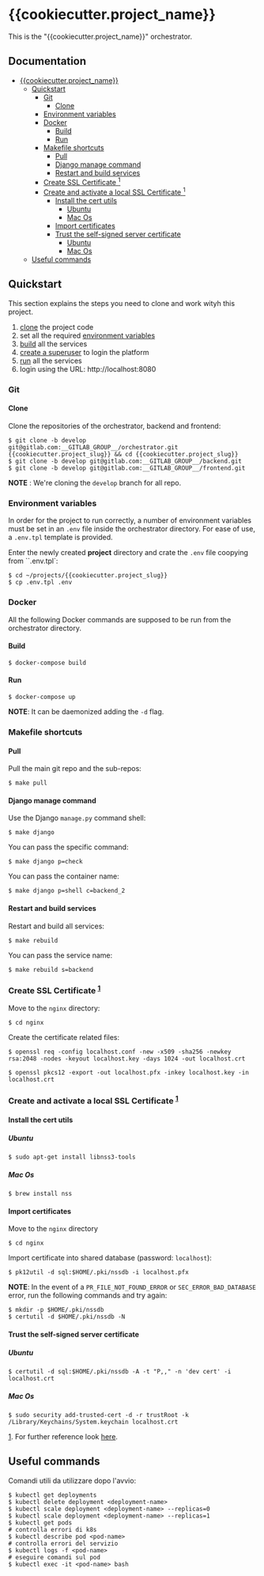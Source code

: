 # {{cookiecutter.project_name}}

This is the "{{cookiecutter.project_name}}" orchestrator.

## Documentation <!-- omit in toc -->

- [{{cookiecutter.project_name}}](#cookiecutterproject_name)
  - [Quickstart](#quickstart)
    - [Git](#git)
      - [Clone](#clone)
    - [Environment variables](#environment-variables)
    - [Docker](#docker)
      - [Build](#build)
      - [Run](#run)
    - [Makefile shortcuts](#makefile-shortcuts)
      - [Pull](#pull)
      - [Django manage command](#django-manage-command)
      - [Restart and build services](#restart-and-build-services)
    - [Create SSL Certificate <sup id="a-setup-https-locally">1</sup>](#create-ssl-certificate-sup-ida-setup-https-locally1sup)
    - [Create and activate a local SSL Certificate <sup id="a-setup-https-locally">1</sup>](#create-and-activate-a-local-ssl-certificate-sup-ida-setup-https-locally1sup)
      - [Install the cert utils](#install-the-cert-utils)
        - [Ubuntu](#ubuntu)
        - [Mac Os](#mac-os)
      - [Import certificates](#import-certificates)
      - [Trust the self-signed server certificate](#trust-the-self-signed-server-certificate)
        - [Ubuntu](#ubuntu-1)
        - [Mac Os](#mac-os-1)
  - [Useful commands](#useful-commands)

## Quickstart

This section explains the steps you need to clone and work wityh this project.

1. [clone](#clone) the project code
2. set all the required [environment variables](#environment-variables)
3. [build](#build) all the services
4. [create a superuser](#create-a-superuser) to login the platform
5. [run](#run) all the services
6. login using the URL: http://localhost:8080

### Git

#### Clone

Clone the repositories of the orchestrator, backend and frontend:

```shell
$ git clone -b develop git@gitlab.com:__GITLAB_GROUP__/orchestrator.git {{cookiecutter.project_slug}} && cd {{cookiecutter.project_slug}}
$ git clone -b develop git@gitlab.com:__GITLAB_GROUP__/backend.git
$ git clone -b develop git@gitlab.com:__GITLAB_GROUP__/frontend.git
```
**NOTE** : We're cloning the `develop` branch for all repo.

### Environment variables

In order for the project to run correctly, a number of environment variables must be set in an `.env` file inside the orchestrator directory. For ease of use, a `.env.tpl` template is provided.

Enter the newly created **project** directory and crate the `.env` file coopying from ``.env.tpl`:

```shell
$ cd ~/projects/{{cookiecutter.project_slug}}
$ cp .env.tpl .env
```

### Docker

All the following Docker commands are supposed to be run from the orchestrator directory.

#### Build

```shell
$ docker-compose build
```

#### Run

```shell
$ docker-compose up
```
**NOTE**: It can be daemonized adding the `-d` flag.

### Makefile shortcuts

#### Pull

Pull the main git repo and the sub-repos:

```shell
$ make pull
```

#### Django manage command

Use the Django `manage.py` command shell:

```shell
$ make django
```

You can pass the specific command:

```shell
$ make django p=check
```

You can pass the container name:

```shell
$ make django p=shell c=backend_2
```

#### Restart and build services

Restart and build all services:

```shell
$ make rebuild
```

You can pass the service name:

```shell
$ make rebuild s=backend
```

### Create SSL Certificate <sup id="a-setup-https-locally">[1](#f-setup-https-locally)</sup>

Move to the `nginx` directory:
```shell
$ cd nginx
```

Create the certificate related files:
```shell
$ openssl req -config localhost.conf -new -x509 -sha256 -newkey rsa:2048 -nodes -keyout localhost.key -days 1024 -out localhost.crt
```

```shell
$ openssl pkcs12 -export -out localhost.pfx -inkey localhost.key -in localhost.crt
```

### Create and activate a local SSL Certificate <sup id="a-setup-https-locally">[1](#f-setup-https-locally)</sup>

#### Install the cert utils

##### Ubuntu
```shell
$ sudo apt-get install libnss3-tools
```

##### Mac Os
```shell
$ brew install nss
```

#### Import certificates

Move to the `nginx` directory
```shell
$ cd nginx
```

Import certificate into shared database (password: `localhost`):
```shell
$ pk12util -d sql:$HOME/.pki/nssdb -i localhost.pfx
```

**NOTE**: In the event of a `PR_FILE_NOT_FOUND_ERROR` or `SEC_ERROR_BAD_DATABASE` error, run the following commands and try again:
```shell
$ mkdir -p $HOME/.pki/nssdb
$ certutil -d $HOME/.pki/nssdb -N
```

#### Trust the self-signed server certificate

##### Ubuntu
```shell
$ certutil -d sql:$HOME/.pki/nssdb -A -t "P,," -n 'dev cert' -i localhost.crt
```

##### Mac Os
```shell
$ sudo security add-trusted-cert -d -r trustRoot -k /Library/Keychains/System.keychain localhost.crt
```

<a id="f-setup-https-locally" href="#a-setup-https-locally">1</a>. For further reference look [here](https://medium.com/@workockmoses/how-to-setup-https-for-local-development-on-ubuntu-with-self-signed-certificate-f97834064fd).

## Useful commands

Comandi utili da utilizzare dopo l'avvio:

```
$ kubectl get deployments
$ kubectl delete deployment <deployment-name>
$ kubectl scale deployment <deployment-name> --replicas=0
$ kubectl scale deployment <deployment-name> --replicas=1
$ kubectl get pods
# controlla errori di k8s
$ kubectl describe pod <pod-name>
# controlla errori del servizio
$ kubectl logs -f <pod-name>
# eseguire comandi sul pod
$ kubectl exec -it <pod-name> bash
```
